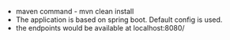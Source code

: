 - maven command - mvn clean install
- The application is based on spring boot. Default config is used.
- the endpoints would be available at localhost:8080/ 